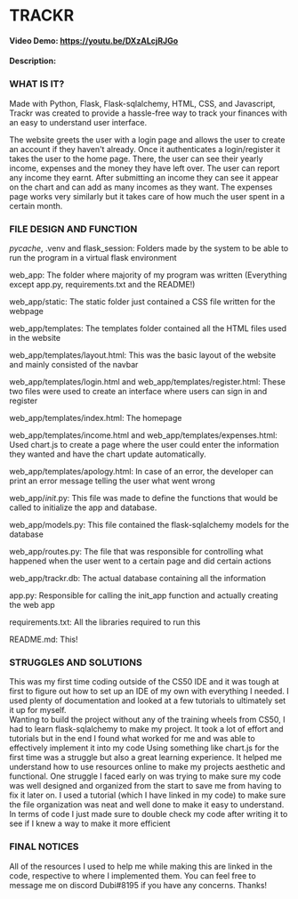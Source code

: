 # TRACKR
#### Video Demo:  https://youtu.be/DXzALcjRJGo
#### Description:

### WHAT IS IT?
Made with Python, Flask, Flask-sqlalchemy, HTML, CSS, and Javascript, Trackr was created to provide a hassle-free way to track your finances with an easy to understand user interface. 

The website greets the user with a login page and allows the user to create an account if they haven't already. Once it authenticates a login/register it takes the user to the home page. There, the user can see their yearly income, expenses and the money they have left over. The user can report any income they earnt. After submitting an income they can see it appear on the chart and can add as many incomes as they want. The expenses page works very similarly but it takes care of how much the user spent in a certain month.

### FILE DESIGN AND FUNCTION
_pycache_, .venv and flask_session: Folders made by the system to be able to run the program in a virtual flask environment

web_app: The folder where majority of my program was written (Everything except app.py, requirements.txt and the README!)

web_app/static: The static folder just contained a CSS file written for the webpage

web_app/templates: The templates folder contained all the HTML files used in the website

web_app/templates/layout.html: This was the basic layout of the website and mainly consisted of the navbar

web_app/templates/login.html and web_app/templates/register.html: These two files were used to create an interface where users can sign in and register

web_app/templates/index.html: The homepage

web_app/templates/income.html and web_app/templates/expenses.html: Used chart.js to create a page where the user could enter the information they wanted and have the chart update automatically. 

web_app/templates/apology.html: In case of an error, the developer can print an error message telling the user what went wrong

web_app/_init_.py: This file was made to define the functions that would be called to initialize the app and database.

web_app/models.py: This file contained the flask-sqlalchemy models for the database

web_app/routes.py: The file that was responsible for controlling what happened when the user went to a certain page and did certain actions

web_app/trackr.db: The actual database containing all the information

app.py: Responsible for calling the init_app function and actually creating the web app

requirements.txt: All the libraries required to run this

README.md: This!

### STRUGGLES AND SOLUTIONS
This was my first time coding outside of the CS50 IDE and it was tough at first to figure out how to set up an IDE of my own with everything I needed. I used plenty of documentation and looked at a few tutorials to ultimately set it up for myself.  
Wanting to build the project without any of the training wheels from CS50, I had to learn flask-sqlalchemy to make my project. It took a lot of effort and tutorials but in the end I found what worked for me and was able to effectively implement it into my code
Using something like chart.js for the first time was a struggle but also a great learning experience. It helped me understand how to use resources online to make my projects aesthetic and functional.
One struggle I faced early on was trying to make sure my code was well designed and organized from the start to save me from having to fix it later on. I used a tutorial (which I have linked in my code) to make sure the file organization was neat and well done to make it easy to understand. In terms of code I just made sure to double check my code after writing it to see if I knew a way to make it more efficient

### FINAL NOTICES
All of the resources I used to help me while making this are linked in the code, respective to where I implemented them. You can feel free to message me on discord Dubi#8195 if you have any concerns. Thanks!
